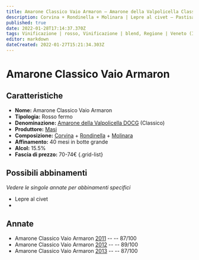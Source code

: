```yaml
---
title: Amarone Classico Vaio Armaron – Amarone della Valpolicella Classico DOCG – Masi – Veneto (IT) – 70-74€ – 3★-4★
description: Corvina + Rondinella + Molinara | Lepre al civet – Pastisada di cavallo – Asiago stravecchio
published: true
date: 2022-01-28T17:14:37.370Z
tags: Vinificazione | rosso, Vinificazione | blend, Regione | Veneto (IT), Vinificazione | fermo, Prezzi | 70-74€, Vitigni | Corvina, Vitigni | Rondinella, Valutazioni | 4 stelle, Alimento | cavallo, Alimento | lepre, Alimento | Formaggi - asiago stagionato, Aromatizzazione | pastisada, Aromatizzazione | al civet
editor: markdown
dateCreated: 2022-01-27T15:21:34.303Z
---
```


# Amarone Classico Vaio Armaron

## Caratteristiche
- **Nome:** <span class="nome">Amarone Classico Vaio Armaron</span>
- **Tipologia:** Rosso fermo
- **Denominazione:** <span class="denominazione">[Amarone della Valpolicella DOCG](/denominazioni/Italia/Veneto/DOCG/Amarone-della-Valpolicella) (Classico)</span>
- **Produttore:** <span class="cantina">[Masi](/produttori/Italia/Veneto/Masi)</span> 
- **Composizione:** [Corvina](/vitigni/Italia/corvina) + [Rondinella](/vitigni/Italia/rondinella) + [Molinara](/vitigni/Italia/molinara)
- **Affinamento:** 40 mesi in botte grande 
- **Alcol:** 15.5%
- **Fascia di prezzo:** 70-74€
{.grid-list}

## Possibili abbinamenti
*Vedere le singole annate per abbinamenti specifici*

- Lepre al civet
- 
## Annate
- Amarone Classico Vaio Armaron [2011](vini/Italia/Veneto/Masi/Amarone-Classico-Vaio-Armaron/2011) -- <span class="star-3"></span> -- 87/100
- Amarone Classico Vaio Armaron [2012](vini/Italia/Veneto/Masi/Amarone-Classico-Vaio-Armaron/2012) -- <span class="star-4"></span> -- 89/100
- Amarone Classico Vaio Armaron [2013](vini/Italia/Veneto/Masi/Amarone-Classico-Vaio-Armaron/2013) -- <span class="star-3"></span> -- 87/100
